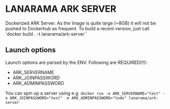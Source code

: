 # LANARAMA ARK SERVER

Dockerized ARK Server.
As the Image is quite large (~8GB) it will not be pushed to Dockerhub as frequent. To build a recent version, just call `docker build . -t lanarama/ark-server``

## Launch options
Launch options are parsed by the ENV. Following are REQUIRED(!!):
  - ARK_SERVERNAME
  - ARK_JOINPASSWORD
  - ARK_ADMINPASSWORD

You can spin up a server using e.g.
`docker run -e ARK_SERVERNAME="test" -e ARK_JOINPASSWORD="test" -e ARK_ADMINPASSWORD="todo" lanarama/ark-server`

